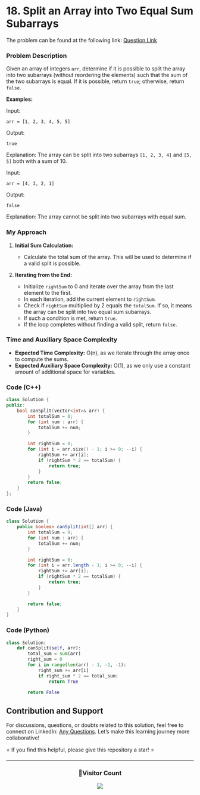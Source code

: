 # <b>18. Split an Array into Two Equal Sum Subarrays</b>

The problem can be found at the following link: [Question Link](https://www.geeksforgeeks.org/problems/split-an-array-into-two-equal-sum-subarrays/1)

### Problem Description

Given an array of integers `arr`, determine if it is possible to split the array into two subarrays (without reordering the elements) such that the sum of the two subarrays is equal. If it is possible, return `true`; otherwise, return `false`.

**Examples:**

Input:

```
arr = [1, 2, 3, 4, 5, 5]
```

Output:

```
true
```

Explanation: The array can be split into two subarrays `[1, 2, 3, 4]` and `[5, 5]` both with a sum of 10.

Input:

```
arr = [4, 3, 2, 1]
```

Output:

```
false
```

Explanation: The array cannot be split into two subarrays with equal sum.

### My Approach

1. **Initial Sum Calculation:**

   - Calculate the total sum of the array. This will be used to determine if a valid split is possible.

2. **Iterating from the End:**
   - Initialize `rightSum` to 0 and iterate over the array from the last element to the first.
   - In each iteration, add the current element to `rightSum`.
   - Check if `rightSum` multiplied by 2 equals the `totalSum`. If so, it means the array can be split into two equal sum subarrays.
   - If such a condition is met, return `true`.
   - If the loop completes without finding a valid split, return `false`.

### Time and Auxiliary Space Complexity

- **Expected Time Complexity:** O(n), as we iterate through the array once to compute the sums.
- **Expected Auxiliary Space Complexity:** O(1), as we only use a constant amount of additional space for variables.

### Code (C++)

```cpp
class Solution {
public:
    bool canSplit(vector<int>& arr) {
        int totalSum = 0;
        for (int num : arr) {
            totalSum += num;
        }

        int rightSum = 0;
        for (int i = arr.size() - 1; i >= 0; --i) {
            rightSum += arr[i];
            if (rightSum * 2 == totalSum) {
                return true;
            }
        }
        return false;
    }
};
```

### Code (Java)

```java
class Solution {
    public boolean canSplit(int[] arr) {
        int totalSum = 0;
        for (int num : arr) {
            totalSum += num;
        }

        int rightSum = 0;
        for (int i = arr.length - 1; i >= 0; --i) {
            rightSum += arr[i];
            if (rightSum * 2 == totalSum) {
                return true;
            }
        }

        return false;
    }
}
```

### Code (Python)

```python
class Solution:
    def canSplit(self, arr):
        total_sum = sum(arr)
        right_sum = 0
        for i in range(len(arr) - 1, -1, -1):
            right_sum += arr[i]
            if right_sum * 2 == total_sum:
                return True

        return False
```

## Contribution and Support

For discussions, questions, or doubts related to this solution, feel free to connect on LinkedIn: [Any Questions](https://www.linkedin.com/in/patel-hetkumar-sandipbhai-8b110525a/). Let’s make this learning journey more collaborative!

⭐ If you find this helpful, please give this repository a star! ⭐

---

<div align="center">
  <h3><b>📍Visitor Count</b></h3>
</div>

<p align="center">
  <img src="https://visitor-badge.laobi.icu/badge?page_id=Hunterdii.GeeksforGeeks-POTD" />
</p>
